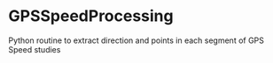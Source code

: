 # GPSSpeedProcessing
Python routine to extract direction and points in each segment of GPS Speed studies
